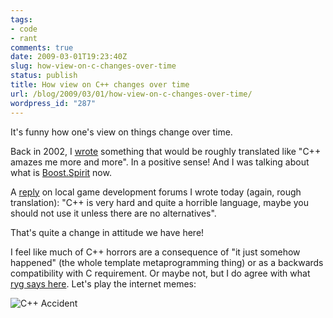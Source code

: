 ```yaml
---
tags:
- code
- rant
comments: true
date: 2009-03-01T19:23:40Z
slug: how-view-on-c-changes-over-time
status: publish
title: How view on C++ changes over time
url: /blog/2009/03/01/how-view-on-c-changes-over-time/
wordpress_id: "287"
---
```


It's funny how one's view on things change over time.

Back in 2002, I [wrote](http://aras-p.info/relyzai00.html) something that would be roughly translated like "C++ amazes me more and more". In a positive sense! And I was talking about what is [Boost.Spirit](http://spirit.sourceforge.net/) now.

A [reply](http://www.gamedev.lt/viewtopic.php?p=19644#p19644) on local game development forums I wrote today (again, rough translation): "C++ is very hard and quite a horrible language, maybe you should not use it unless there are no alternatives".

That's quite a change in attitude we have here!

I feel like much of C++ horrors are a consequence of "it just somehow happened" (the whole template metaprogramming thing) or as a backwards compatibility with C requirement. Or maybe not, but I do agree with what [ryg says here](https://mollyrocket.com/forums/viewtopic.php?p=1955#1955). Let's play the internet memes:

![C++ Accident](/blog/wp-content/uploads/2009/03/cppaccident.jpg)

